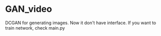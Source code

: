 # GAN_video

DCGAN for generating images. Now it don't have interface. If you want to train network, check main.py
